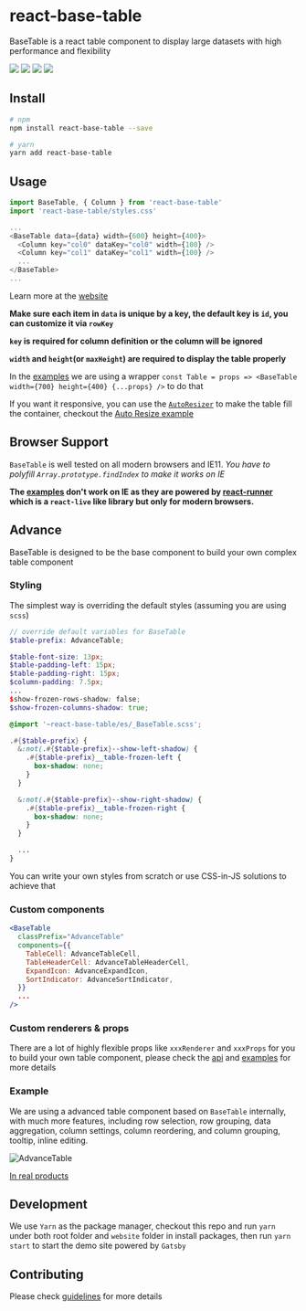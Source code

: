 # react-base-table

BaseTable is a react table component to display large datasets with high performance and flexibility

<a href="https://npm.im/react-base-table"><img src="https://badgen.net/npm/license/react-base-table"></a>
<a href="https://npm.im/react-base-table"><img src="https://badgen.net/npm/v/react-base-table"></a>
<a href="https://npm.im/react-base-table"><img src="https://badgen.net/npm/dm/react-base-table"></a>
<a href="https://bundlephobia.com/result?p=react-base-table"><img src="https://badgen.net/bundlephobia/minzip/react-base-table"></a>

## Install

```bash
# npm
npm install react-base-table --save

# yarn
yarn add react-base-table
```

## Usage

```js
import BaseTable, { Column } from 'react-base-table'
import 'react-base-table/styles.css'

...
<BaseTable data={data} width={600} height={400}>
  <Column key="col0" dataKey="col0" width={100} />
  <Column key="col1" dataKey="col1" width={100} />
  ...
</BaseTable>
...
```

Learn more at the [website](https://autodesk.github.io/react-base-table/)

**Make sure each item in `data` is unique by a key, the default key is `id`, you can customize it via `rowKey`**

**`key` is required for column definition or the column will be ignored**

**`width` and `height`(or `maxHeight`) are required to display the table properly**

In the [examples](https://autodesk.github.io/react-base-table/examples)
we are using a wrapper `const Table = props => <BaseTable width={700} height={400} {...props} />` to do that

If you want it responsive, you can use the [`AutoResizer`](https://autodesk.github.io/react-base-table/api/autoresizer) to make the table fill the container, checkout the [Auto Resize example](https://autodesk.github.io/react-base-table/examples/auto-resize)

## Browser Support

`BaseTable` is well tested on all modern browsers and IE11. _You have to polyfill `Array.prototype.findIndex` to make it works on IE_

**The [examples](https://autodesk.github.io/react-base-table/examples) don't work on IE as they are powered by [react-runner](https://github.com/nihgwu/react-runner) which is a `react-live` like library but only for modern browsers.**

## Advance

BaseTable is designed to be the base component to build your own complex table component

### Styling

The simplest way is overriding the default styles (assuming you are using `scss`)

```scss
// override default variables for BaseTable
$table-prefix: AdvanceTable;

$table-font-size: 13px;
$table-padding-left: 15px;
$table-padding-right: 15px;
$column-padding: 7.5px;
...
$show-frozen-rows-shadow: false;
$show-frozen-columns-shadow: true;

@import '~react-base-table/es/_BaseTable.scss';

.#{$table-prefix} {
  &:not(.#{$table-prefix}--show-left-shadow) {
    .#{$table-prefix}__table-frozen-left {
      box-shadow: none;
    }
  }

  &:not(.#{$table-prefix}--show-right-shadow) {
    .#{$table-prefix}__table-frozen-right {
      box-shadow: none;
    }
  }

  ...
}
```

You can write your own styles from scratch or use CSS-in-JS solutions to achieve that

### Custom components

```jsx
<BaseTable
  classPrefix="AdvanceTable"
  components={{
    TableCell: AdvanceTableCell,
    TableHeaderCell: AdvanceTableHeaderCell,
    ExpandIcon: AdvanceExpandIcon,
    SortIndicator: AdvanceSortIndicator,
  }}
  ...
/>
```

### Custom renderers & props

There are a lot of highly flexible props like `xxxRenderer` and `xxxProps` for you to build your own table component, please check the [api](https://autodesk.github.io/react-base-table/api) and [examples](https://autodesk.github.io/react-base-table/examples) for more details

### Example

We are using a advanced table component based on `BaseTable` internally, with much more features, including row selection, row grouping, data aggregation, column settings, column reordering, and column grouping, tooltip, inline editing.

![AdvanceTable](screenshots/advance-table.png)

[In real products](https://blogs.autodesk.com/bim360-release-notes/2019/11/18/bim-360-cost-management-update-november-2019/) 

## Development

We use `Yarn` as the package manager, checkout this repo and run `yarn` under both root folder and `website` folder in install packages, then run `yarn start` to start the demo site powered by `Gatsby`

## Contributing

Please check [guidelines](CONTRIBUTING.md) for more details
